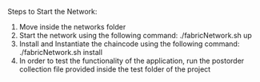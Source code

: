 Steps to Start the Network:

1. Move inside the networks folder
2. Start the network using the following command:
./fabricNetwork.sh up
3. Install and Instantiate the chaincode using the following command:
./fabricNetwork.sh install
4. In order to test the functionality of the application, run the postorder collection file provided inside the test folder of the project